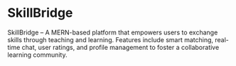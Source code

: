 # SkillBridge
SkillBridge – A MERN-based platform that empowers users to exchange skills through teaching and learning. Features include smart matching, real-time chat, user ratings, and profile management to foster a collaborative learning community.
